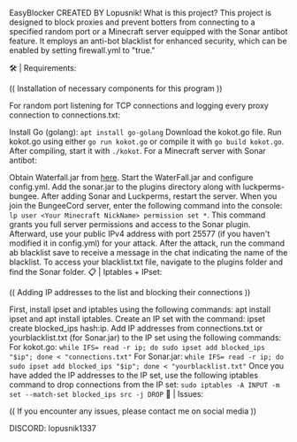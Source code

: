 EasyBlocker
CREATED BY Lopusnik!
What is this project?
This project is designed to block proxies and prevent botters from connecting to a specified random port or a Minecraft server equipped with the Sonar antibot feature. It employs an anti-bot blacklist for enhanced security, which can be enabled by setting firewall.yml to "true."

🛠️ | Requirements:

(( Installation of necessary components for this program ))

For random port listening for TCP connections and logging every proxy connection to connections.txt:

Install Go (golang): ```apt install go-golang```
Download the kokot.go file.
Run kokot.go using either ```go run kokot.go``` or compile it with ```go build kokot.go```. After compiling, start it with ```./kokot```.
For a Minecraft server with Sonar antibot:

Obtain Waterfall.jar from [here](https://papermc.io/software/waterfall).
Start the WaterFall.jar and configure config.yml.
Add the sonar.jar to the plugins directory along with luckperms-bungee.
After adding Sonar and Luckperms, restart the server.
When you join the BungeeCord server, enter the following command into the console: ```lp user <Your Minecraft NickName> permission set *```. This command grants you full server permissions and access to the Sonar plugin.
Afterward, use your public IPv4 address with port 25577 (if you haven't modified it in config.yml) for your attack. After the attack, run the command ab blacklist save to receive a message in the chat indicating the name of the blacklist.
To access your blacklist.txt file, navigate to the plugins folder and find the Sonar folder.
📋 | Iptables + IPset:

(( Adding IP addresses to the list and blocking their connections ))

First, install ipset and iptables using the following commands: apt install ipset and apt install iptables.
Create an IP set with the command: ipset create blocked_ips hash:ip.
Add IP addresses from connections.txt or yourblacklist.txt (for Sonar.jar) to the IP set using the following commands:
For kokot.go: ```while IFS= read -r ip; do sudo ipset add blocked_ips "$ip"; done < "connections.txt"```
For Sonar.jar: ```while IFS= read -r ip; do sudo ipset add blocked_ips "$ip"; done < "yourblacklist.txt"```
Once you have added the IP addresses to the IP set, use the following iptables command to drop connections from the IP set: ```sudo iptables -A INPUT -m set --match-set blocked_ips src -j DROP```
🐛 | Issues:

(( If you encounter any issues, please contact me on social media ))

DISCORD: lopusnik1337
